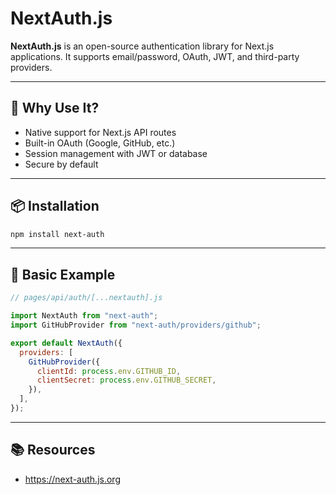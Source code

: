 # NextAuth.js

**NextAuth.js** is an open-source authentication library for Next.js applications. It supports email/password, OAuth, JWT, and third-party providers.

---

## 🚀 Why Use It?

- Native support for Next.js API routes
- Built-in OAuth (Google, GitHub, etc.)
- Session management with JWT or database
- Secure by default

---

## 📦 Installation

```bash
npm install next-auth
```

---

## 🧪 Basic Example

```js
// pages/api/auth/[...nextauth].js

import NextAuth from "next-auth";
import GitHubProvider from "next-auth/providers/github";

export default NextAuth({
  providers: [
    GitHubProvider({
      clientId: process.env.GITHUB_ID,
      clientSecret: process.env.GITHUB_SECRET,
    }),
  ],
});
```

---

## 📚 Resources

- https://next-auth.js.org
